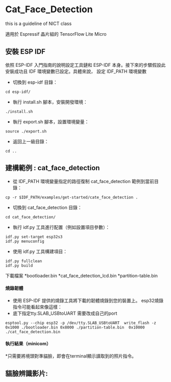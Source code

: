 # Cat_Face_Detection
this is a guideline of NICT class

適用於 Espressif 晶片組的 TensorFlow Lite Micro


安裝 ESP IDF
------------
依照 ESP-IDF 入門指南的說明設定工具鏈和 ESP-IDF 本身。接下來的步驟假設此安裝成功且 IDF 環境變數已設定。具體來說，
設定 IDF_PATH 環境變數

* 切換到 esp-idf 目錄：
```
cd esp-idf/
```
* 執行 install.sh 腳本，安裝開發環境：
```
./install.sh
```
* 執行 export.sh 腳本，設置環境變量：
```
source ./export.sh
```
* 返回上一級目錄：
```
cd ..
```

建構範例 : cat_face_detection
------------

* 從 IDF_PATH 環境變量指定的路徑復制 cat_face_detection 範例到當前目錄：
```
cp -r $IDF_PATH/examples/get-started/cate_face_detection .
```
* 切換到 cat_face_detection 目錄：
```
cd cat_face_detection/
```

* 執行 idf.py 工具進行配置（例如設置項目參數）：
```
idf.py set-target esp32s3
idf.py menuconfig
```

* 使用 idf.py 工具構建項目：
```
idf.py fullclean
idf.py build
```
下載檔案
*bootloader.bin
*cat_face_detection_lcd.bin
*partition-table.bin

#### 燒錄韌體

* 使用 ESP-IDF 提供的燒錄工具將下載的韌體燒錄到您的裝置上。 esp32燒錄指令可能看起來像這樣：
* 底下指定tty.SLAB_USBtoUART 需要改成自己的port
```
esptool.py --chip esp32 -p /dev/tty.SLAB_USBtoUART  write_flash -z 0x1000 ./bootloader.bin 0x8000 ./partition-table.bin  0x10000 ./cat_face_detection.bin
```
#### 執行結果（minicom）
*只需要將境頭對準貓臉，即會在terminal顯示讀取到的照片指令。


貓臉辨識影片:
------------
